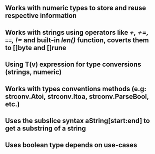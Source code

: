 ## Works with numeric types to store and reuse respective information
## Works with strings using operators like _+, +=, `==`, !=_ and built-in _len()_ function, coverts them to []byte and []rune
## Using T(v) expression for type conversions (strings, numeric)
## Works with types conventions methods (e.g: strconv.Atoi, strconv.Itoa, strconv.ParseBool, etc.)
## Uses the subslice syntax aString[start:end] to get a substring of a string
## Uses boolean type depends on use-cases